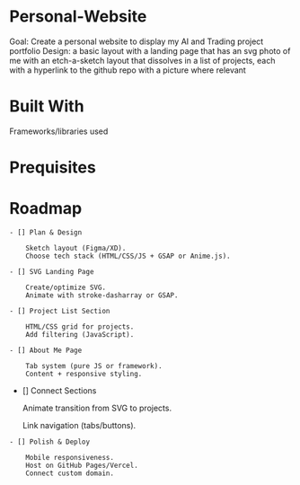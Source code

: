 # Personal-Website
Goal: Create a personal website to display my AI and Trading project portfolio
Design: a basic layout with a landing page that has an svg photo of me with an etch-a-sketch layout that dissolves in a list of projects, each with a hyperlink to the github repo with a picture where relevant

# Built With
Frameworks/libraries used

# Prequisites

# Roadmap

    - [] Plan & Design

        Sketch layout (Figma/XD).
        Choose tech stack (HTML/CSS/JS + GSAP or Anime.js).

    - [] SVG Landing Page

        Create/optimize SVG.
        Animate with stroke-dasharray or GSAP.

    - [] Project List Section

        HTML/CSS grid for projects.
        Add filtering (JavaScript).

    - [] About Me Page

        Tab system (pure JS or framework).
        Content + responsive styling.

   - []  Connect Sections

        Animate transition from SVG to projects.

        Link navigation (tabs/buttons).

    - [] Polish & Deploy

        Mobile responsiveness.
        Host on GitHub Pages/Vercel.
        Connect custom domain.



